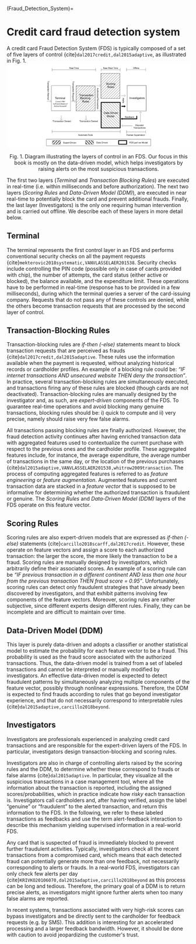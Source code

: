 (Fraud_Detection_System)=
# Credit card fraud detection system

A credit card Fraud Detection System (FDS) is typically composed of a set of five layers of control {cite}`dal2017credit,dal2015adaptive`, as illustrated in Fig. 1. 
![alt text](./images/FDS.jpg)
<p style="text-align: center;">
Fig. 1. Diagram illustrating the layers of control in an FDS. Our focus in this book is mostly on the data-driven model, which helps investigators by raising alerts on the most suspicious transactions.
</p>

The first two layers (*Terminal* and *Transaction Blocking Rules*) are executed in real-time (i.e. within milliseconds and before authorization). The next two layers (*Scoring Rules* and *Data-Driven Model (DDM)*), are executed in near real-time to potentially block the card and prevent additional frauds. Finally, the last layer (Investigators) is the only one requiring human intervention and is carried out offline. We describe each of these layers in more detail below.

## Terminal

The terminal represents the first control layer in an FDS and performs conventional security checks on all the payment requests {cite}`mekterovic2018systematic,VANVLASSELAER201538`. Security checks include controlling the PIN code (possible only in case of cards provided with chip), the number of attempts, the card status (either active or blocked), the balance available, and the expenditure limit. These operations have to be performed in real-time (response has to be provided in a few milliseconds), during which the terminal queries a server of the card-issuing company. Requests that do not pass any of these controls are denied, while the others become transaction requests that are processed by the second layer of control.

## Transaction-Blocking Rules 

Transaction-blocking rules are *if-then (-else)* statements meant to block transaction requests that are perceived as frauds {cite}`dal2017credit,dal2015adaptive`. These rules use the information available when the payment is requested, without analyzing historical records or cardholder profiles. An example of a blocking rule could be: *“IF internet transactions AND unsecured website THEN deny the transaction”*. In practice, several transaction-blocking rules are simultaneously executed, and transactions firing any of these rules are blocked (though cards are not deactivated). Transaction-blocking rules are manually designed by the investigator and, as such, are *expert-driven* components of the FDS. To guarantee real-time operations and avoid blocking many genuine transactions, blocking rules should be: i) quick to compute and ii) very precise, namely should raise very few false alarms.

All transactions passing blocking rules are finally authorized. However, the fraud detection activity continues after having enriched transaction data with aggregated features used to contextualize the current purchase with respect to the previous ones and the cardholder profile. These aggregated features include, for instance, the average expenditure, the average number of transactions in the same day, or the location of the previous purchases {cite}`dal2015adaptive,VANVLASSELAER201538,whitrow2009transaction`. The process of computing aggregated features is referred to as *feature engineering* or *feature augmentation*. Augmented features and current transaction data are stacked in a *feature vector* that is supposed to be informative for determining whether the authorized transaction is fraudulent or genuine. The *Scoring Rules* and *Data-Driven Model (DDM)* layers of the FDS operate on this feature vector.

## Scoring Rules 

Scoring rules are also expert-driven models that are expressed as *if-then (-else)* statements {cite}`carcillo2018scarff,dal2017credit`. However, these operate on feature vectors and assign a score to each authorized transaction: the larger the score, the more likely the transaction to be a fraud. Scoring rules are manually designed by investigators, which arbitrarily define their associated scores. An example of a scoring rule can be *“IF previous transaction in a different continent AND less than one hour from the previous transaction THEN fraud score = 0.95”*. Unfortunately, scoring rules can detect only fraudulent strategies that have already been discovered by investigators, and that exhibit patterns involving few components of the feature vectors. Moreover, scoring rules are rather subjective, since different experts design different rules. Finally, they can be incomplete and are difficult to maintain over time.

## Data-Driven Model (DDM) 

This layer is purely data-driven and adopts a classifier or another statistical model to estimate the probability for each feature vector to be a fraud. This probability is used as the fraud score associated with the authorized transactions. Thus, the data-driven model is trained from a set of labeled transactions and cannot be interpreted or manually modified by investigators. An effective data-driven model is expected to detect fraudulent patterns by simultaneously analyzing multiple components of the feature vector, possibly through nonlinear expressions. Therefore, the DDM is expected to find frauds according to rules that go beyond investigator experience, and that do not necessarily correspond to interpretable rules {cite}`dal2015adaptive,carcillo2018beyond`.

## Investigators 

Investigators are professionals experienced in analyzing credit card transactions and are responsible for the expert-driven layers of the FDS. In particular, investigators design transaction-blocking and scoring rules.

Investigators are also in charge of controlling alerts raised by the scoring rules and the DDM, to determine whether these correspond to frauds or false alarms {cite}`dal2015adaptive`. In particular, they visualize all the suspicious transactions in a case management tool, where all the information about the transaction is reported, including the assigned scores/probabilities, which in practice indicate how *risky* each transaction is. Investigators call cardholders and, after having verified, assign the label “genuine” or “fraudulent” to the alerted transaction, and return this information to the FDS.  In the following, we refer to these labeled transactions as feedbacks and use the term alert-feedback interaction to describe this mechanism yielding supervised information in a real-world FDS.

Any card that is suspected of fraud is immediately blocked to prevent further fraudulent activities. Typically, investigators check all the recent transactions from a compromised card, which means that each detected fraud can potentially generate more than one feedback, not necessarily corresponding to alerts or frauds. In a real-world FDS, investigators can only check few alerts per day {cite}`KRIVKO20106070,dal2015adaptive,carcillo2018beyond` as this process can be long and tedious. Therefore, the primary goal of a DDM is to return precise alerts, as investigators might ignore further alerts when too many false alarms are reported.

In recent systems, transactions associated with very high-risk scores can bypass investigators and be directly sent to the cardholder for feedback requests (e.g. by SMS). This addition is interesting for an accelerated processing and a larger feedback bandwidth. However, it should be done with caution to avoid jeopardizing the customer's trust.
